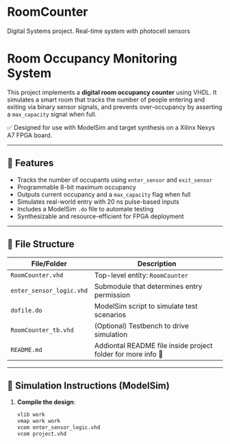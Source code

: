 # RoomCounter
Digital Systems project. Real-time system with photocell sensors

# Room Occupancy Monitoring System

This project implements a **digital room occupancy counter** using VHDL. It simulates a smart room that tracks the number of people entering and exiting via binary sensor signals, and prevents over-occupancy by asserting a `max_capacity` signal when full.

✅ Designed for use with ModelSim and target synthesis on a Xilinx Nexys A7 FPGA board.

---

## 🔧 Features

- Tracks the number of occupants using `enter_sensor` and `exit_sensor`
- Programmable 8-bit maximum occupancy
- Outputs current occupancy and a `max_capacity` flag when full
- Simulates real-world entry with 20 ns pulse-based inputs
- Includes a ModelSim `.do` file to automate testing
- Synthesizable and resource-efficient for FPGA deployment

---

## 📁 File Structure

| File/Folder           | Description                                  |
|-----------------------|----------------------------------------------|
| `RoomCounter.vhd`         | Top-level entity: `RoomCounter`          |
| `enter_sensor_logic.vhd` | Submodule that determines entry permission|
| `dofile.do`           | ModelSim script to simulate test scenarios   |
| `RoomCounter_tb.vhd`  | (Optional) Testbench to drive simulation     |
| `README.md`           | Addiontal README file inside project folder for more info 👋       |

---

## 🧪 Simulation Instructions (ModelSim)

1. **Compile the design**:

   ```tcl
   vlib work
   vmap work work
   vcom enter_sensor_logic.vhd
   vcom project.vhd

